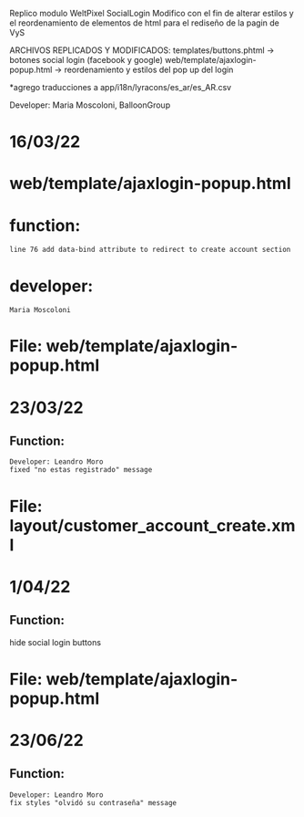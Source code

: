Replico modulo WeltPixel SocialLogin
Modifico con el fin de alterar estilos y el reordenamiento de elementos de html para el rediseño de la pagin de VyS

ARCHIVOS REPLICADOS Y MODIFICADOS:
templates/buttons.phtml -> botones social login (facebook y google)
web/template/ajaxlogin-popup.html -> reordenamiento y estilos del pop up del login

\*agrego traducciones a app/i18n/lyracons/es_ar/es_AR.csv

Developer: Maria Moscoloni, BalloonGroup

# 16/03/22

# web/template/ajaxlogin-popup.html

# function:

    line 76 add data-bind attribute to redirect to create account section

# developer:

    Maria Moscoloni

# File: web/template/ajaxlogin-popup.html

# 23/03/22

## Function:

    Developer: Leandro Moro
    fixed "no estas registrado" message

# File: layout/customer_account_create.xml

# 1/04/22

## Function:

hide social login buttons

# File: web/template/ajaxlogin-popup.html

# 23/06/22

## Function:

    Developer: Leandro Moro
    fix styles "olvidó su contraseña" message
